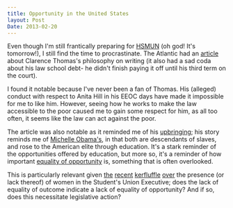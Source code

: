 ```yaml
---
title: Opportunity in the United States
layout: Post
Date: 2013-02-20
---
```


Even though I'm still frantically preparing for [HSMUN](hsmun.org) (oh god! It's tomorrow!), I still find the time to procrastinate. The Atlantic had an [article](http://www.theatlantic.com/politics/archive/2013/02/why-clarence-thomas-uses-simple-words-in-his-opinions/273326/) about Clarence Thomas's philosophy on writing (it also had a sad coda about his law school debt- he didn't finish paying it off until his third term on the court). 

I found it notable because I've never been a fan of Thomas. His (alleged) conduct with respect to Anita Hill in his EEOC days have made it impossible for me to like him. However, seeing how he works to make the law accessible to the poor caused me to gain some respect for him, as all too often, it seems like the law can act against the poor. 

The article was also notable as it reminded me of his [upbringing](http://en.wikipedia.org/wiki/Clarence_thomas); his story reminds me of [Michelle Obama's](http://en.wikipedia.org/wiki/Michelle_Obama#Family_and_education), in that both are descendants of slaves, and rose to the American elite through education. It's a stark reminder of the opportunities offered by education, but more so, it's a reminder of how important [equality of opportunity](http://en.wikipedia.org/wiki/Equal_opportunity) is, something that is often overlooked. 

This is particularly relevant given [the](http://www.thewandereronline.com/2013/02/18/why-the-su-elections-require-serious-reflection-by-emerson-csorba/) [recent](http://www.thewandereronline.com/2013/02/20/not-enough-female-leaders-take-a-page-from-nursings-book-i-by-maggie-danko/) [kerfluffle](http://www.thewandereronline.com/2013/02/20/confidence-is-key-to-becoming-a-woman-on-top-by-sydney-rudko/) [over](http://www.thewandereronline.com/2013/02/19/barriers-to-running-its-not-a-womens-issue-by-navneet-khinda/) the presence (or lack thereof) of women in the Student's Union Executive; does the lack of equality of outcome indicate a lack of equality of opportunity? And if so, does this necessitate legislative action?

